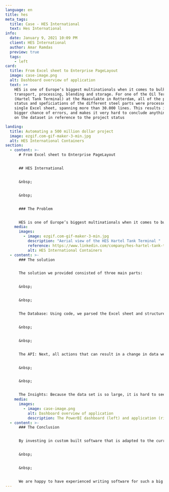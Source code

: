 ```yaml
---
language: en
title: hes
meta_tags:
  title: Case - HES International
  text: Hes International
info:
  date: January 9, 2021 10:09 PM
  client: HES International
  author: Amar Ramdas
  preview: true
  tags:
    - left
card:
  title: From Excel sheet to Enterprise PageLayout
  image: case-image.png
  alt: Dashboard overview of application
  text: >+
    HES is one of Europe’s biggest multinationals when it comes to bulk
    transport, processing, blending and storage. For one of the Oil Terminals
    (Hartel Tank Terminal) at the Maasvlakte in Rotterdam, all of the planning,
    status and speficiations of the different steel parts were processed in a
    single Excel sheet, spanning more than 30.000 lines. This results in a
    bigger chance of errors, and makes it very hard to conclude anything based
    on the dataset in reference to the project status

landing:
  title: Automating a 500 million dollar project
  image: ezgif.com-gif-maker-3-min.jpg
  alt: HES International Containers
section:
  - content: >-
      # From Excel sheet to Enterprise PageLayout


      ## HES International


      &nbsp;


      &nbsp;


      ### The Problem


      HES is one of Europe’s biggest multinationals when it comes to bulk transport, processing, blending and storage. For one of the Oil Terminals (Hartel Tank Terminal) at the Maasvlakte in Rotterdam, all of the planning, status and speficiations of the different steel parts were processed in a single Excel sheet, spanning more than 30.000 lines. This results in a bigger chance of errors, and makes it very hard to conclude anything based on the dataset in reference to the project status
    media:
      images:
        - image: ezgif.com-gif-maker-3-min.jpg
          description: "Aerial view of the HES Hartel Tank Terminal "
          reference: https://www.linkedin.com/company/hes-hartel-tank-terminal-b-v
          alt: HES International Containers
  - content: >-
      ### The solution


      The solution we provided consisted of three main parts:


      &nbsp;


      &nbsp;


      The Database: Using code, we parsed the Excel sheet and structured the data using a model that separates the tank terminals. This all runs in a Spring Boot Java environment, with data storage in SQL.


      &nbsp;


      &nbsp;


      The API: Next, all actions that can result in a change in data were analysed and grouped in different business rules. For each of these rules, an API call was created, so that a construction worker can find a specific tank part by searching for terminal number, tank number and a list of available parts. The application tracks who makes the edits for safety purposes. The application can then be used to check-in a specific part at a checkpoint in the process. The application contains a overview of the status of all of the elements, relieving the administrative workers from a repetitive task, and shifts the responsibility for keeping the data up to date to the workers that are responsible for that specific part.


      &nbsp;


      &nbsp;


      The Insights: Because the data set is so large, it is hard to see what the status of the whole project is at a glance. That is why our BI expert set up a PowerBI dashboard. This dashboard highlights all kinds of key values, aimed towards management. Management can see delays in Planned vs. Actuals, how much steel is at what point in the process and what the status is of each terminal. This all results in an automated process of rapporting, saving human hours. Management gets a real time insight of the status of the whole project.
    media:
      images:
        - image: case-image.png
          alt: Dashboard overview of application
          description: The PowerBI dashboard (left) and application (right) we delivered.
  - content: >-
      ### The Conclusion


      By investing in custom built software that is adapted to the current work flow, a tool was developed that saves the time of the company employees, improves data security, shifts responsibilities to the right people and has given management new insights in the status of the project.


      &nbsp;


      &nbsp;


      We are happy to have experienced writing software for such a big company, allowing our data experts to have a nice set of content to extract useful information from.
---
```

